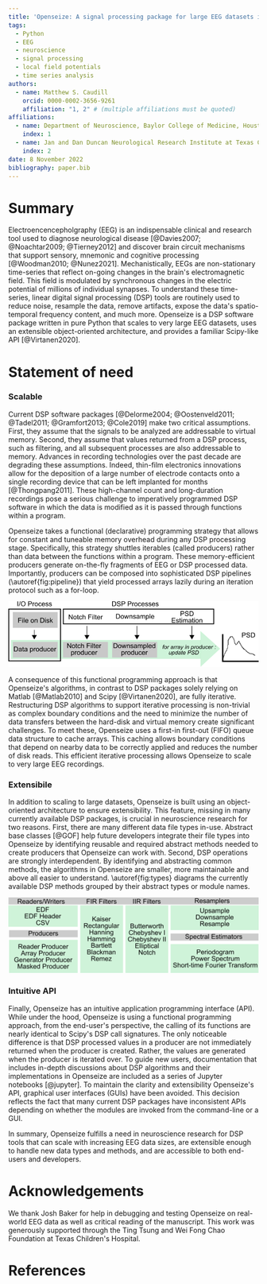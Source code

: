```yaml
---
title: 'Openseize: A signal processing package for large EEG datasets in Python'
tags:
  - Python
  - EEG
  - neuroscience
  - signal processing
  - local field potentials
  - time series analysis
authors:
  - name: Matthew S. Caudill
    orcid: 0000-0002-3656-9261
    affiliation: "1, 2" # (multiple affiliations must be quoted)
affiliations:
  - name: Department of Neuroscience, Baylor College of Medicine, Houston, TX, USA
    index: 1
  - name: Jan and Dan Duncan Neurological Research Institute at Texas Childrens Hospital, Houston, TX, USA
    index: 2
date: 8 November 2022
bibliography: paper.bib
---
```


# Summary

Electroencencepholgraphy (EEG) is an indispensable clinical and research
tool used to diagnose neurological disease [@Davies2007; @Noachtar2009; @Tierney2012] and discover brain circuit mechanisms that support sensory, mnemonic and cognitive processing [@Woodman2010; @Nunez2021]. Mechanistically, EEGs are non-stationary time-series that reflect on-going changes in the brain's electromagnetic field. This field is modulated by synchronous changes in the electric potential of millions of individual synapses. To understand these time-series, linear digital signal processing (DSP) tools are routinely used to reduce noise, resample the data, remove artifacts, expose the data's spatio-temporal frequency content, and much more. Openseize is a DSP software package written in pure Python that scales to very large EEG datasets, uses an extensible object-oriented architecture, and provides a familiar Scipy-like API [@Virtanen2020].

# Statement of need

### Scalable

Current DSP software packages [@Delorme2004; @Oostenveld2011; @Tadel2011; @Gramfort2013; @Cole2019] make two critical assumptions. First, they assume that the signals to be analyzed are addressable to virtual memory. Second, they assume that values returned from a DSP process, such as filtering, and all subsequent processes are also addressable to memory. Advances in recording technologies over the past decade are degrading these assumptions. Indeed, thin-film electronics innovations allow for the deposition of a large number of electrode contacts onto a single recording device that can be left implanted for months [@Thongpang2011]. These high-channel count and long-duration recordings pose a serious challenge to imperatively programmed DSP software in which the data is modified as it is passed through functions within a program. 

Openseize takes a functional (declarative) programming strategy that allows for constant and tuneable memory overhead during any DSP processing stage. Specifically, this strategy shuttles iterables (called producers) rather than data between the functions within a program. These memory-efficient producers generate on-the-fly fragments of EEG or DSP processed data. Importantly, producers can be composed into sophisticated  DSP pipelines (\autoref{fig:pipeline}) that yield processed arrays lazily during an iteration protocol such as a for-loop.

![Example DSP pipeline for computing the power spectrum of a large EEG dataset. Each DSP process in the pipeline recieves and returns a producer iterable. At the final stage, the power spectral density (PSD) estimator requests an array from the downsampled producer. This triggers all previous DSP producers to generate a single array.\label{fig:pipeline}](pipeline.png)

A consequence of this functional programming approach is that Openseize's algorithms, in contrast to DSP packages solely relying on Matlab [@Matlab2010] and Scipy [@Virtanen2020], are fully iterative.  Restructuring DSP algorithms to support iterative processing is non-trivial as complex boundary conditions and the need to minimize the number of data transfers between the hard-disk and virtual memory create significant challenges. To meet these, Openseize uses a first-in first-out (FIFO) queue data structure to cache arrays. This caching allows boundary conditions that depend on nearby data to be correctly applied and reduces the number of disk reads. This efficient iterative processing allows Openseize to scale to very large EEG recordings.

### Extensibile

 In addition to scaling to large datasets, Openseize is built using an object-oriented architecture to ensure extensibility. This feature, missing in many currently available DSP packages, is crucial in neuroscience research for two reasons. First, there are many different data file types in-use. Abstract base classes [@GOF] help future developers integrate their file types into Openseize by identifying reusable and required abstract methods needed to create producers that Openseize can work with. Second, DSP operations are strongly interdependent. By identifying and abstracting common methods, the algorithms in Openseize are smaller, more maintainable and above all easier to understand.  \autoref{fig:types} diagrams the currently available DSP methods grouped by their abstract types or module names.

 ![Partial list of DSP classes and methods available in Openseize grouped by abstract type and/or module (gray boxes). Each gray box indicates a point of extensibility either through development of new concrete classes or functions within a module.\label{fig:types}](types.png)

### Intuitive API

 Finally, Openseize has an intuitive application programming interface (API). While under the hood, Openseize is using a functional programming approach, from the end-user's perspective, the calling of its functions are nearly identical to Scipy's DSP call signatures. The only noticeable difference is that DSP processed values in a producer are not immediately returned when the producer is created. Rather, the values are generated when the producer is iterated over. To guide new users, documentation that includes in-depth discussions about DSP algorithms and their implementations in Openseize are included as a series of Jupyter notebooks [@jupyter]. To maintain the clarity and extensibility Openseize's API, graphical user interfaces (GUIs) have been avoided. This decision reflects the fact that many current DSP packages have inconsistent APIs depending on whether the modules are invoked from the command-line or a GUI.   

In summary, Openseize fulfills a need in neuroscience research for DSP tools that can scale with increasing EEG data sizes, are extensible enough to handle new data types and methods, and are accessible to both end-users and developers.

# Acknowledgements

We thank Josh Baker for help in debugging and testing Openseize on real-world EEG data as well as critical reading of the manuscript. This work was generously supported through the Ting Tsung and Wei Fong Chao Foundation at Texas Children's Hospital.

# References
